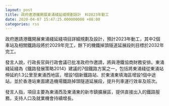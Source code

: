 ```yaml
---
layout: post
title: 政府邀港鐵開展東涌綫延綫規劃設計　料2023年動工
date: 2020-04-07 15:47:25.000000000 +08:00
categories: rss
---
```


政府邀請港鐵開展東涌綫延綫項目詳細規劃及設計，預計2023年動工，其中2個車站及相關鐵路段將於2029年完工，餘下的機鐵掉頭隧道延展段則目標於2032年完工。

發言人說，行政長官與行政會議已批准政府作邀請，將與港鐵協商財務安排。東涌綫延綫為《鐵路發展策略2014》建議的7個鐵路方案之一，包括將東涌綫從東涌站伸延約1.3公里至東涌西地區，增設1個新鐵路站、於東涌東填海區增設1個中途站，並於香港站東面建造機場鐵路掉頭隧道延展段，提升列車運行效率及班次。

發言人指，項目主要為東涌西及東涌東的新市鎮擴展區，提供直接出入的鐵路服務，支持人口及就業機會持續增長。
